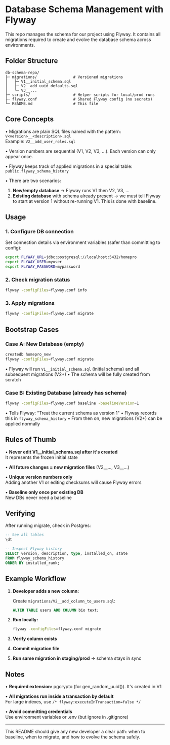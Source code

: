 # Database Schema Management with Flyway

This repo manages the schema for our project using Flyway.
It contains all migrations required to create and evolve the database schema across environments.

## Folder Structure

```
db-schema-repo/
├─ migrations/                # Versioned migrations
│   ├─ V1__initial_schema.sql
│   ├─ V2__add_uuid_defaults.sql
│   └─ V3__...
├─ scripts/                   # Helper scripts for local/prod runs
├─ flyway.conf                # Shared Flyway config (no secrets)
└─ README.md                  # This file
```

## Core Concepts

• Migrations are plain SQL files named with the pattern: `V<version>__<description>.sql`  
  Example: `V2__add_user_roles.sql`

• Version numbers are sequential (V1, V2, V3, …). Each version can only appear once.

• Flyway keeps track of applied migrations in a special table: `public.flyway_schema_history`

• There are two scenarios:
  1. **New/empty database** → Flyway runs V1 then V2, V3, …
  2. **Existing database** with schema already present → we must tell Flyway to start at version 1 without re-running V1. This is done with baseline.

## Usage

### 1. Configure DB connection

Set connection details via environment variables (safer than committing to config):

```bash
export FLYWAY_URL=jdbc:postgresql://localhost:5432/homepro
export FLYWAY_USER=myuser
export FLYWAY_PASSWORD=mypassword
```

### 2. Check migration status

```bash
flyway -configFiles=flyway.conf info
```

### 3. Apply migrations

```bash
flyway -configFiles=flyway.conf migrate
```

## Bootstrap Cases

### Case A: New Database (empty)

```bash
createdb homepro_new
flyway -configFiles=flyway.conf migrate
```

• Flyway will run `V1__initial_schema.sql` (initial schema) and all subsequent migrations (V2+)
• The schema will be fully created from scratch

### Case B: Existing Database (already has schema)

```bash
flyway -configFiles=flyway.conf baseline -baselineVersion=1
```

• Tells Flyway: "Treat the current schema as version 1"
• Flyway records this in `flyway_schema_history`
• From then on, new migrations (V2+) can be applied normally

## Rules of Thumb

• **Never edit V1__initial_schema.sql after it's created**  
  It represents the frozen initial state

• **All future changes = new migration files** (V2__..., V3__...)

• **Unique version numbers only**  
  Adding another V1 or editing checksums will cause Flyway errors

• **Baseline only once per existing DB**  
  New DBs never need a baseline

## Verifying

After running migrate, check in Postgres:

```sql
-- See all tables
\dt

-- Inspect Flyway history
SELECT version, description, type, installed_on, state
FROM flyway_schema_history
ORDER BY installed_rank;
```

## Example Workflow

1. **Developer adds a new column:**
   
   Create `migrations/V2__add_column_to_users.sql`:
   ```sql
   ALTER TABLE users ADD COLUMN bio text;
   ```

2. **Run locally:**
   ```bash
   flyway -configFiles=flyway.conf migrate
   ```

3. **Verify column exists**

4. **Commit migration file**

5. **Run same migration in staging/prod** → schema stays in sync

## Notes

• **Required extension:** pgcrypto (for gen_random_uuid()). It's created in V1

• **All migrations run inside a transaction by default**  
  For large indexes, use `/* flyway:executeInTransaction=false */`

• **Avoid committing credentials**  
  Use environment variables or .env (but ignore in .gitignore)

---

This README should give any new developer a clear path: when to baseline, when to migrate, and how to evolve the schema safely.